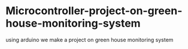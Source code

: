 # Microcontroller-project-on-green-house-monitoring-system
using arduino we make a project on green house monitoring system
